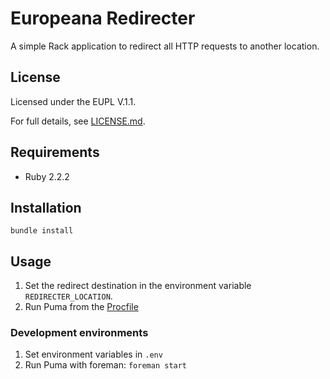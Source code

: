 # Europeana Redirecter

A simple Rack application to redirect all HTTP requests to another location.

## License

Licensed under the EUPL V.1.1.

For full details, see [LICENSE.md](LICENSE.md).

## Requirements

* Ruby 2.2.2

## Installation

`bundle install`

## Usage

1. Set the redirect destination in the environment variable
  `REDIRECTER_LOCATION`.
2. Run Puma from the [Procfile](Procfile)

### Development environments

1. Set environment variables in `.env`
2. Run Puma with foreman: `foreman start`
